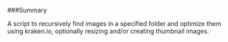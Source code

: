 ###Summary

A script to recursively find images in a specified folder and optimize them using kraken.io, optionally resizing and/or creating thumbnail images.